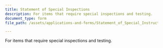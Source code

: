 ```yaml
---
title: Statement of Special Inspections
description: For items that require special inspections and testing.
document_type: form
file_path: /assets/applications-and-forms/Statement_of_Special_Instructions.pdf

---
```

For items that require special inspections and testing.
